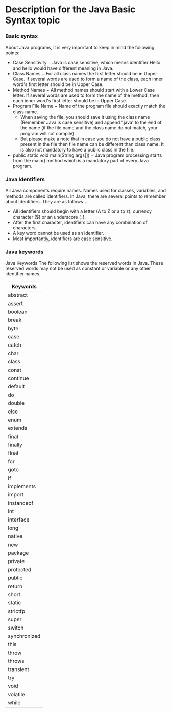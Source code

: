 # Description for the Java Basic Syntax topic

### Basic syntax
About Java programs, it is very important to keep in mind the following points:

- Case Sensitivity − Java is case sensitive, which means identifier Hello and hello would have different meaning in Java.
- Class Names − For all class names the first letter should be in Upper Case. If several words are used to form a name of the class, each inner word's first letter should be in Upper Case.
- Method Names − All method names should start with a Lower Case letter. If several words are used to form the name of the method, then each inner word's first letter should be in Upper Case.
- Program File Name − Name of the program file should exactly match the class name.
  - When saving the file, you should save it using the class name (Remember Java is case sensitive) and append '.java' to the end of the name (if the file name and the class name do not match, your program will not compile).
  - But please make a note that in case you do not have a public class present in the file then file name can be different than class name. It is also not mandatory to have a public class in the file.
- public static void main(String args[]) − Java program processing starts from the main() method which is a mandatory part of every Java program.

### Java Identifiers
All Java components require names. Names used for classes, variables, and methods are called identifiers. In Java, there are several points to remember about identifiers. They are as follows −

- All identifiers should begin with a letter (A to Z or a to z), currency character ($) or an underscore (_).
- After the first character, identifiers can have any combination of characters.
- A key word cannot be used as an identifier.
- Most importantly, identifiers are case sensitive.

### Java keywords

Java Keywords
The following list shows the reserved words in Java. These reserved words may not be used as constant or variable or any other identifier names.

|Keywords |
|---------|
|abstract |
|assert	  |
|boolean	|
|break    |
|byte     |	
|case	    |
|catch	  |
|char     |
|class	  |
|const	  |
|continue	|
|default  |
|do	      |
|double	  |
|else	    |
|enum     |
|extends	|
|final    |	
|finally  |
|float    |
|for	    |
|goto	    |
|if       |	
|implements|
|import   |	
|instanceof |	
|int	    |
|interface |
|long	    |
|native   |	
|new	    |
|package  |
|private	|
|protected |	
|public   |	
|return   |
|short	  |
|static	  |
|strictfp	|
|super    |
|switch	  |
|synchronized |	
|this	    |
|throw    |
|throws	  |
|transient |	
|try	    |
|void     |
|volatile |
|while |	